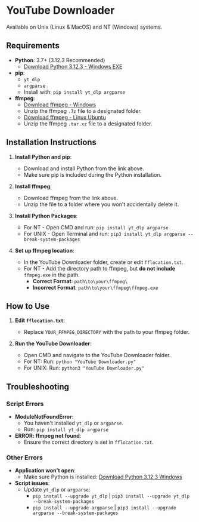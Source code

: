 # YouTube Downloader
Available on Unix (Linux & MacOS) and NT (Windows) systems.


## Requirements
- **Python**: 3.7+ (3.12.3 Recommended)
  - [Download Python 3.12.3 - Windows EXE](https://www.python.org/ftp/python/3.12.3/python-3.12.3-amd64.exe)
- **pip**:
  - `yt_dlp`
  - `argparse`
  - Install with: `pip install yt_dlp argparse`
- **ffmpeg**:
  - [Download ffmpeg - Windows](https://www.gyan.dev/ffmpeg/builds/ffmpeg-git-full.7z)
  - Unzip the ffmpeg `.7z` file to a designated folder.
  - [Download ffmpeg - Linux Ubuntu](https://launchpad.net/ubuntu/+archive/primary/+sourcefiles/ffmpeg/7:6.1.1-5ubuntu8/ffmpeg_6.1.1.orig.tar.xz)
  - Unzip the ffmpeg `.tar.xz` file to a designated folder.

## Installation Instructions

1. **Install Python and pip**:
   - Download and install Python from the link above.
   - Make sure pip is included during the Python installation.

2. **Install ffmpeg**:
   - Download ffmpeg from the link above.
   - Unzip the file to a folder where you won’t accidentally delete it.

3. **Install Python Packages**:
   - For NT - Open CMD and run: `pip install yt_dlp argparse`
   - For UNIX - Open Terminal and run: `pip3 install yt_dlp argparse --break-system-packages`

4. **Set up ffmpeg location**:
   - In the YouTube Downloader folder, create or edit `fflocation.txt`.
   - For NT - Add the directory path to ffmpeg, but **do not include** `ffmpeg.exe` in the path.
     - **Correct Format**: `path\to\your\ffmpeg\`
     - **Incorrect Format**: `path\to\your\ffmpeg\ffmpeg.exe`

## How to Use

1. **Edit `fflocation.txt`**:
   - Replace `YOUR_FFMPEG_DIRECTORY` with the path to your ffmpeg folder.

2. **Run the YouTube Downloader**:
   - Open CMD and navigate to the YouTube Downloader folder.
   - For NT: Run: `python "YouTube Downloader.py"`
   - For UNIX: Run: `python3 "YouTube Downloader.py"`

## Troubleshooting

### Script Errors
- **ModuleNotFoundError**: 
  - You haven't installed `yt_dlp` or `argparse`. 
  - Run: `pip install yt_dlp argparse`
- **ERROR: ffmpeg not found**:
  - Ensure the correct directory is set in `fflocation.txt`.

### Other Errors
- **Application won't open**:
  - Make sure Python is installed: [Download Python 3.12.3 Windows](https://www.python.org/ftp/python/3.12.3/python-3.12.3-amd64.exe)
- **Script issues**:
  - Update `yt_dlp` or `argparse`:
    - `pip install --upgrade yt_dlp` | `pip3 install --upgrade yt_dlp --break-system-packages`
    - `pip install --upgrade argparse` | `pip3 install --upgrade argparse --break-system-packages`
